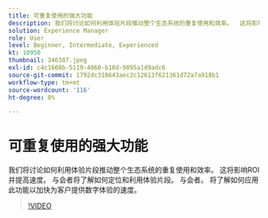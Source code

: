 ```yaml
---
title: 可重复使用的强大功能
description: 我们将讨论如何利用体验片段推动整个生态系统的重复使用和效率。  这将影响ROI并提高速度。  与会者将了解如何定位和利用体验片段。 与会者。 将了解如何应用此功能以加快为客户提供数字体验的速度。
solution: Experience Manager
role: User
level: Beginner, Intermediate, Experienced
kt: 10950
thumbnail: 346387.jpeg
exl-id: c4c1608b-5119-4060-b10d-9095a1d9adc6
source-git-commit: 1792dc318643aec2c12613f621361d72a7a918b1
workflow-type: tm+mt
source-wordcount: '116'
ht-degree: 0%

---
```


# 可重复使用的强大功能

我们将讨论如何利用体验片段推动整个生态系统的重复使用和效率。  这将影响ROI并提高速度。  与会者将了解如何定位和利用体验片段。 与会者。 将了解如何应用此功能以加快为客户提供数字体验的速度。

>[!VIDEO](https://video.tv.adobe.com/v/346387/?quality=12&learn=on)
